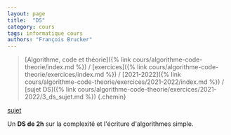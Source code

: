 ```yaml
---
layout: page
title:  "DS"
category: cours
tags: informatique cours 
authors: "François Brucker"
---
```


> [Algorithme, code et théorie]({% link cours/algorithme-code-theorie/index.md %}) / [exercices]({% link cours/algorithme-code-theorie/exercices/index.md %}) / [2021-2022]({% link cours/algorithme-code-theorie/exercices/2021-2022/index.md %}) / [sujet DS]({% link cours/algorithme-code-theorie/exercices/2021-2022/3_ds_sujet.md %})
{.chemin}

[sujet](./ds_1_2021_2022.pdf)

Un **DS de 2h** sur la complexité et l'écriture d'algorithmes simple.
